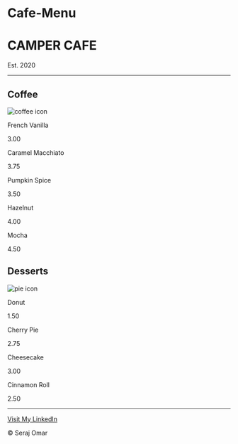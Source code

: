 # Cafe-Menu
<!DOCTYPE html>
<html lang="en">
    <head>
        <meta charset="UTF-8">
        <meta name="viewport" content="width=device-width, initial-scale=1.0" />
        <title>Cafe Menu</title>
        <link rel="stylesheet" href="/practice/style.css">
    </head>
    <body>
        <div class="menu">
            <main>
                <h1>CAMPER CAFE</h1>
                <p class="established">Est. 2020</p>
                <hr>
                <section>
                    <h2>Coffee</h2>
                    <img src="https://cdn.freecodecamp.org/curriculum/css-cafe/coffee.jpg" alt="coffee icon">
                    <article class="item">
                        <p class="flavor">French Vanilla</p><p class="price">3.00</p>
                    </article>
                    <article class="item">
                        <p class="flavor">Caramel Macchiato</p><p class="price">3.75</p>
                    </article>
                    <article class="item">
                        <p class="flavor">Pumpkin Spice</p><p class="price">3.50</p>
                    </article>
                    <article class="item">
                        <p class="flavor">Hazelnut</p><p class="price">4.00</p>
                    </article>
                    <article class="item">
                        <p class="flavor">Mocha</p><p class="price">4.50</p>
                    </article>
                </section>
                <section>
                    <h2>Desserts</h2>
                    <img src="https://cdn.freecodecamp.org/curriculum/css-cafe/pie.jpg" alt="pie icon">
                    <article class="item">
                        <p class="dessert">Donut</p><p class="price">1.50</p>
                    </article>
                    <article class="item">
                        <p class="dessert">Cherry Pie</p><p class="price">2.75</p>
                    </article>
                    <article class="item">
                        <p class="dessert">Cheesecake</p><p class="price">3.00</p>
                    </article>
                    <article class="item">
                        <p class="dessert">Cinnamon Roll</p><p class="price">2.50</p>
                    </article>
                </section>
            </main>
            <hr class="bottom-line">
            <footer>
                <p><a href="https://www.linkedin.com/in/seraj-omar-aa5946312/" target="_blank">Visit My LinkedIn</a></p>
                <p class="address">&copy; Seraj Omar</p>
            </footer>
        </div>
    </body>
</html>
